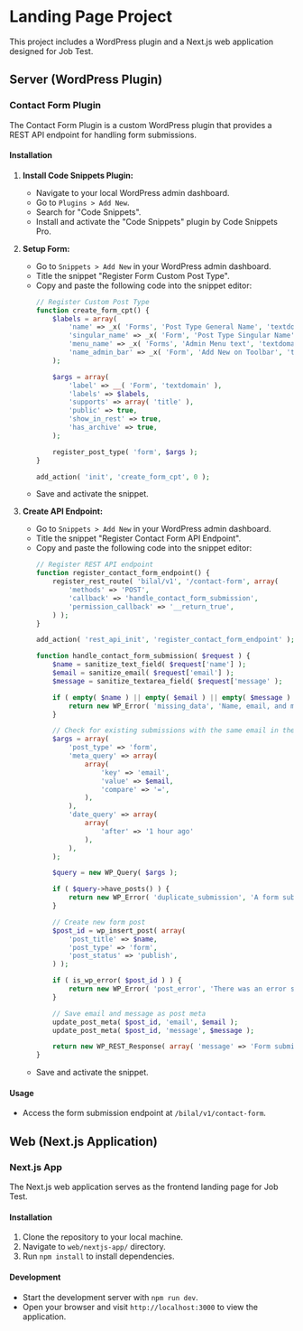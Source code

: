 # Landing Page Project

This project includes a WordPress plugin and a Next.js web application designed for Job Test.

## Server (WordPress Plugin)

### Contact Form Plugin

The Contact Form Plugin is a custom WordPress plugin that provides a REST API endpoint for handling form submissions.

#### Installation

1. **Install Code Snippets Plugin:**
   - Navigate to your local WordPress admin dashboard.
   - Go to `Plugins > Add New`.
   - Search for "Code Snippets".
   - Install and activate the "Code Snippets" plugin by Code Snippets Pro.

2. **Setup Form:**

   - Go to `Snippets > Add New` in your WordPress admin dashboard.
   - Title the snippet "Register Form Custom Post Type".
   - Copy and paste the following code into the snippet editor:
     ```php
     // Register Custom Post Type
     function create_form_cpt() {
         $labels = array(
             'name' => _x( 'Forms', 'Post Type General Name', 'textdomain' ),
             'singular_name' => _x( 'Form', 'Post Type Singular Name', 'textdomain' ),
             'menu_name' => _x( 'Forms', 'Admin Menu text', 'textdomain' ),
             'name_admin_bar' => _x( 'Form', 'Add New on Toolbar', 'textdomain' ),
         );

         $args = array(
             'label' => __( 'Form', 'textdomain' ),
             'labels' => $labels,
             'supports' => array( 'title' ),
             'public' => true,
             'show_in_rest' => true,
             'has_archive' => true,
         );

         register_post_type( 'form', $args );
     }

     add_action( 'init', 'create_form_cpt', 0 );
     ```
   - Save and activate the snippet.

3. **Create API Endpoint:**

   - Go to `Snippets > Add New` in your WordPress admin dashboard.
   - Title the snippet "Register Contact Form API Endpoint".
   - Copy and paste the following code into the snippet editor:
     ```php
     // Register REST API endpoint
     function register_contact_form_endpoint() {
         register_rest_route( 'bilal/v1', '/contact-form', array(
             'methods' => 'POST',
             'callback' => 'handle_contact_form_submission',
             'permission_callback' => '__return_true',
         ) );
     }

     add_action( 'rest_api_init', 'register_contact_form_endpoint' );

     function handle_contact_form_submission( $request ) {
         $name = sanitize_text_field( $request['name'] );
         $email = sanitize_email( $request['email'] );
         $message = sanitize_textarea_field( $request['message' );

         if ( empty( $name ) || empty( $email ) || empty( $message ) ) {
             return new WP_Error( 'missing_data', 'Name, email, and message are required.', array( 'status' => 400 ) );
         }

         // Check for existing submissions with the same email in the past hour
         $args = array(
             'post_type' => 'form',
             'meta_query' => array(
                 array(
                     'key' => 'email',
                     'value' => $email,
                     'compare' => '=',
                 ),
             ),
             'date_query' => array(
                 array(
                     'after' => '1 hour ago'
                 ),
             ),
         );

         $query = new WP_Query( $args );

         if ( $query->have_posts() ) {
             return new WP_Error( 'duplicate_submission', 'A form submission with this email has been received within the past hour.', array( 'status' => 400 ) );
         }

         // Create new form post
         $post_id = wp_insert_post( array(
             'post_title' => $name,
             'post_type' => 'form',
             'post_status' => 'publish',
         ) );

         if ( is_wp_error( $post_id ) ) {
             return new WP_Error( 'post_error', 'There was an error saving the form submission.', array( 'status' => 500 ) );
         }

         // Save email and message as post meta
         update_post_meta( $post_id, 'email', $email );
         update_post_meta( $post_id, 'message', $message );

         return new WP_REST_Response( array( 'message' => 'Form submission successful.' ), 200 );
     }
     ```
   - Save and activate the snippet.

#### Usage

- Access the form submission endpoint at `/bilal/v1/contact-form`.

## Web (Next.js Application)

### Next.js App

The Next.js web application serves as the frontend landing page for Job Test.

#### Installation

1. Clone the repository to your local machine.
2. Navigate to `web/nextjs-app/` directory.
3. Run `npm install` to install dependencies.

#### Development

- Start the development server with `npm run dev`.
- Open your browser and visit `http://localhost:3000` to view the application.

